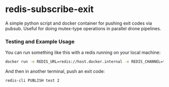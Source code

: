 redis-subscribe-exit
===================
A simple python script and docker container for pushing exit codes via pubsub. Useful for doing mutex-type operations in parallel drone pipelines.


### Testing and Example Usage
You can run something like this with a redis running on your local machine:
```bash
docker run -e REDIS_URL=redis://host.docker.internal -e REDIS_CHANNEL=test daxxog/redis-subscribe-exit
```

And then in another terminal, push an exit code:
```bash
redis-cli PUBLISH test 2
```

